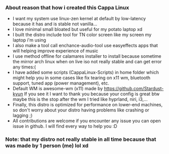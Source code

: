 ### About reason that how i created this Cappa Linux
- I want my system use linux-zen kernel at default by low-latency because it has and is stable not vanilla...
- I love minimal small bloated but useful for my potato laptop xd
- I built the distro include tool for TN color screen like my screen my laptop i'm using
- I also make a tool call enchance-audio-tool use easyeffects apps that will helping improve experience of music
- I use method offline for calamares installer to install because sometime the mirror arch linux when on live iso not really stable and can get error any times:(
- I have added some scripts (CappaLinux-Scripts) in home folder which might help you in some cases like fix tearing on x11 wm, bluetooth support, tuned app (power management), etc.
- Default WM is awesome-wm (x11) made by https://github.com/Stardust-kyun If you see it I want to thank you because your config is great btw maybe this is the stop after the wm I tried like hyprland, niri, i3,...
- Finally, this distro is optimized for performance on lower-end machines, so don't worry about your distro having problems like crashing or lagging ;)
- All contributions are welcome if you encounter any issue you can open issue in github. I will find every way to help you :D



### Note: that my distro not really stable in all time because that was made by 1 person (me) lol xd
